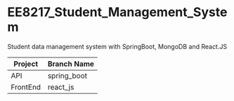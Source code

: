 # EE8217_Student_Management_System
Student data management system with SpringBoot, MongoDB and React.JS 

| Project       | Branch Name   |
| ------------- | ------------- |
|   API         | spring_boot   |
|   FrontEnd    | react_js      |

